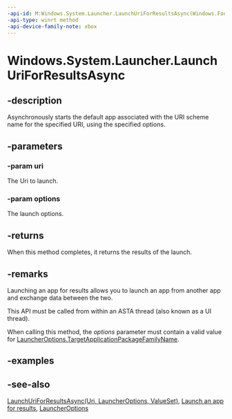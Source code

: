 ```yaml
---
-api-id: M:Windows.System.Launcher.LaunchUriForResultsAsync(Windows.Foundation.Uri,Windows.System.LauncherOptions)
-api-type: winrt method
-api-device-family-note: xbox
---
```


<!-- Method syntax
public Windows.Foundation.IAsyncOperation<Windows.System.LaunchUriResult> LaunchUriForResultsAsync(Windows.Foundation.Uri uri, Windows.System.LauncherOptions options)
-->

# Windows.System.Launcher.LaunchUriForResultsAsync

## -description

Asynchronously starts the default app associated with the URI scheme name for the specified URI, using the specified options.

## -parameters

### -param uri

The Uri to launch.

### -param options

The launch options.

## -returns

When this method completes, it returns the results of the launch.

## -remarks

Launching an app for results allows you to launch an app from another app and exchange data between the two.

This API must be called from within an ASTA thread (also known as a UI thread).

When calling this method, the *options* parameter must contain a valid value for [LauncherOptions.TargetApplicationPackageFamilyName](launcheroptions_targetapplicationpackagefamilyname.md).

## -examples

## -see-also

[LaunchUriForResultsAsync(Uri, LauncherOptions, ValueSet)](launcher_launchuriforresultsasync_148601521.md), [Launch an app for results](/windows/uwp/launch-resume/how-to-launch-an-app-for-results), [LauncherOptions](launcheroptions.md)

